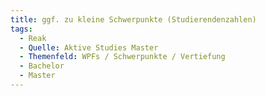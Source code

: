 ```yaml
---
title: ggf. zu kleine Schwerpunkte (Studierendenzahlen)
tags:
  - Reak
  - Quelle: Aktive Studies Master
  - Themenfeld: WPFs / Schwerpunkte / Vertiefung
  - Bachelor
  - Master
---
```

